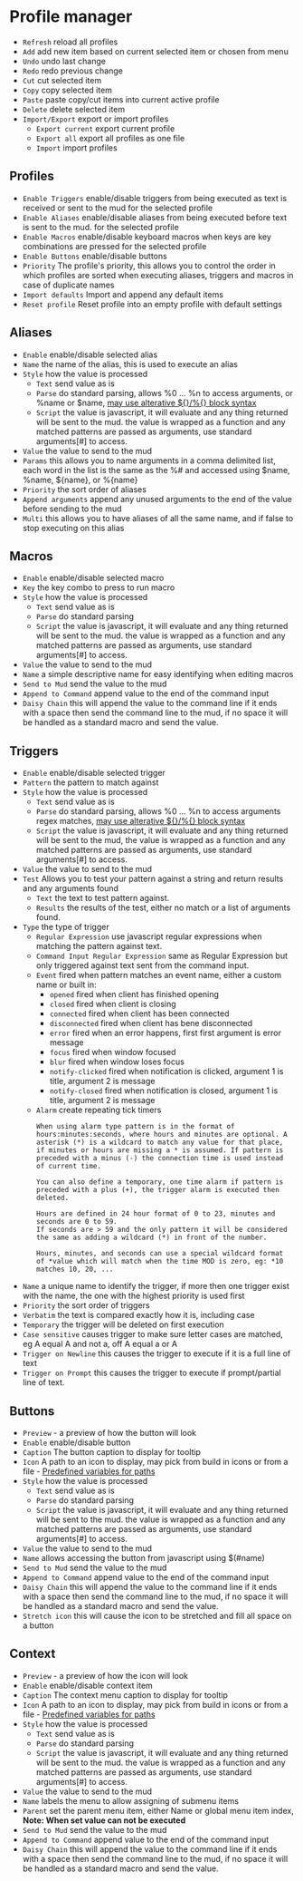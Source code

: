 # Profile manager

- `Refresh` reload all profiles
- `Add` add new item based on current selected item or chosen from menu
- `Undo` undo last change
- `Redo` redo previous change
- `Cut` cut selected item
- `Copy` copy selected item
- `Paste` paste copy/cut items into current active profile
- `Delete` delete selected item
- `Import/Export` export or import profiles
  - `Export current` export current profile
  - `Export all` export all profiles as one file
  - `Import` import profiles

## Profiles

- `Enable Triggers` enable/disable triggers from being executed as text is received or sent to the mud for the selected profile
- `Enable Aliases` enable/disable aliases from being executed before text is sent to the mud. for the selected profile
- `Enable Macros` enable/disable keyboard macros when keys are key combinations are pressed for the selected profile
- `Enable Buttons` enable/disable buttons
- `Priority` The profile's priority, this allows you to control the order in which profiles are sorted when executing aliases, triggers and macros in case of duplicate names
- `Import defaults` Import and append any default items
- `Reset profile` Reset profile into an empty profile with default settings

## Aliases

- `Enable` enable/disable selected alias
- `Name` the name of the alias, this is used to execute an alias
- `Style` how the value is processed
  - `Text` send value as is
  - `Parse` do standard parsing, allows %0 ... %n to access arguments, or %name or $name, [may use alterative ${}/%{} block syntax](functions.md)
  - `Script` the value is javascript, it will evaluate and any thing returned will be sent to the mud. the value is wrapped as a function and any matched patterns are passed as arguments, use standard arguments[#] to access.
- `Value` the value to send to the mud
- `Params` this allows you to name arguments in a comma delimited list, each word in the list is the same as the %# and accessed using $name, %name, ${name}, or %{name}
- `Priority` the sort order of aliases
- `Append arguments` append any unused arguments to the end of the value before sending to the mud
- `Multi` this allows you to have aliases of all the same name, and if false to stop executing on this alias

## Macros

- `Enable` enable/disable selected macro
- `Key` the key combo to press to run macro
- `Style` how the value is processed
  - `Text` send value as is
  - `Parse` do standard parsing
  - `Script` the value is javascript, it will evaluate and any thing returned will be sent to the mud. the value is wrapped as a function and any matched patterns are passed as arguments, use standard arguments[#] to access.
- `Value` the value to send to the mud
- `Name` a simple descriptive name for easy identifying when editing macros
- `Send to Mud` send the value to the mud
- `Append to Command` append value to the end of the command input
- `Daisy Chain` this will append the value to the command line if it ends with a space then send the command line to the mud, if no space it will be handled as a standard macro and send the value.

## Triggers

- `Enable` enable/disable selected trigger
- `Pattern` the pattern to match against
- `Style` how the value is processed
  - `Text` send value as is
  - `Parse` do standard parsing, allows %0 ... %n to access arguments regex matches, [may use alterative ${}/%{} block syntax](functions.md)
  - `Script` the value is javascript, it will evaluate and any thing returned will be sent to the mud, the value is wrapped as a function and any matched patterns are passed as arguments, use standard arguments[#] to access.
- `Value` the value to send to the mud
- `Test` Allows you to test your pattern against a string and return results and any arguments found
  - `Text` the text to test pattern against.
  - `Results` the results of the test, either no match or a list of arguments found.
- `Type` the type of trigger
  - `Regular Expression` use javascript regular expressions when matching the pattern against text.
  - `Command Input Regular Expression` same as Regular Expression but only triggered against text sent from the command input.
  - `Event` fired when pattern matches an event name, either a custom name or built in:
    - `opened` fired when client has finished opening
    - `closed` fired when client is closing
    - `connected` fired when client has been connected
    - `disconnected` fired when client has bene disconnected
    - `error` fired when an error happens, first first argument is error message
    - `focus` fired when window focused
    - `blur` fired when window loses focus
    - `notify-clicked` fired when notification is clicked, argument 1 is title, argument 2 is message
    - `notify-closed` fired when notification is closed, argument 1 is title, argument 2 is message
  - `Alarm` create repeating tick timers
    ```
    When using alarm type pattern is in the format of hours:minutes:seconds, where hours and minutes are optional. A asterisk (*) is a wildcard to match any value for that place, if minutes or hours are missing a * is assumed. If pattern is preceded with a minus (-) the connection time is used instead of current time.

    You can also define a temporary, one time alarm if pattern is preceded with a plus (+), the trigger alarm is executed then deleted.

    Hours are defined in 24 hour format of 0 to 23, minutes and seconds are 0 to 59.
    If seconds are > 59 and the only pattern it will be considered the same as adding a wildcard (*) in front of the number.

    Hours, minutes, and seconds can use a special wildcard format of *value which will match when the time MOD is zero, eg: *10 matches 10, 20, ...
    ```
- `Name` a unique name to identify the trigger, if more then one trigger exist with the name, the one with the highest priority is used first
- `Priority` the sort order of triggers
- `Verbatim` the text is compared exactly how it is, including case
- `Temporary` the trigger will be deleted on first execution
- `Case sensitive` causes trigger to make sure letter cases are matched, eg A equal A and not a, off A equal a or A
- `Trigger on Newline` this causes the trigger to execute if it is a full line of text
- `Trigger on Prompt` this causes the trigger to execute if prompt/partial line of text.

## Buttons

- `Preview` - a preview of how the button will look
- `Enable` enable/disable button
- `Caption` The button caption to display for tooltip
- `Icon` A path to an icon to display, may pick from build in icons or from a file - [Predefined variables for paths](faq.md#what-predefined-variables-can-be-use-for-paths)
- `Style` how the value is processed
  - `Text` send value as is
  - `Parse` do standard parsing
  - `Script` the value is javascript, it will evaluate and any thing returned will be sent to the mud. the value is wrapped as a function and any matched patterns are passed as arguments, use standard arguments[#] to access.
- `Value` the value to send to the mud
- `Name` allows accessing the button from javascript using $(#name)
- `Send to Mud` send the value to the mud
- `Append to Command` append value to the end of the command input
- `Daisy Chain` this will append the value to the command line if it ends with a space then send the command line to the mud, if no space it will be handled as a standard macro and send the value.
- `Stretch icon` this will cause the icon to be stretched and fill all space on a button

## Context

- `Preview` - a preview of how the icon will look
- `Enable` enable/disable context item
- `Caption` The context menu caption to display for tooltip
- `Icon` A path to an icon to display, may pick from build in icons or from a file - [Predefined variables for paths](faq.md#what-predefined-variables-can-be-use-for-paths)
- `Style` how the value is processed
  - `Text` send value as is
  - `Parse` do standard parsing
  - `Script` the value is javascript, it will evaluate and any thing returned will be sent to the mud. the value is wrapped as a function and any matched patterns are passed as arguments, use standard arguments[#] to access.
- `Value` the value to send to the mud
- `Name` labels the menu to allow assigning of submenu items
- `Parent` set the parent menu item, either Name or global menu item index, **Note: When set value can not be executed**
- `Send to Mud` send the value to the mud
- `Append to Command` append value to the end of the command input
- `Daisy Chain` this will append the value to the command line if it ends with a space then send the command line to the mud, if no space it will be handled as a standard macro and send the value.